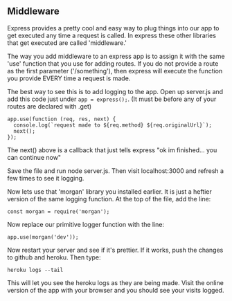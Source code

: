 ## Middleware

Express provides a pretty cool and easy way to plug things into our app to get executed any time a request is called.  In express these other libraries that get executed are called 'middleware.'

The way you add middleware to an express app is to assign it with the same 'use' function that you use for adding routes.  If you do not provide a route as the first parameter ('/something'), then express will execute the function you provide EVERY time a request is made.

The best way to see this is to add logging to the app.  Open up server.js and add this code just under `app = express();`.  (It must be before any of your routes are declared with .get)
```
app.use(function (req, res, next) {
  console.log(`request made to ${req.method} ${req.originalUrl}`);
  next();
});
```

The next() above is a callback that just tells express "ok im finished... you can continue now"

Save the file and run node server.js.  Then visit localhost:3000 and refresh a few times to see it logging.

Now lets use that 'morgan' library you installed earlier. It is just a heftier version of the same logging function. At the top of the file, add the line:
```
const morgan = require('morgan');
```

Now replace our primitive logger function with the line:

```
app.use(morgan('dev'));
```

Now restart your server and see if it's prettier.  If it works, push the changes to github and heroku.  Then type:
```
heroku logs --tail
```

This will let you see the heroku logs as they are being made.  Visit the online version of the app with your browser and you should see your visits logged.
